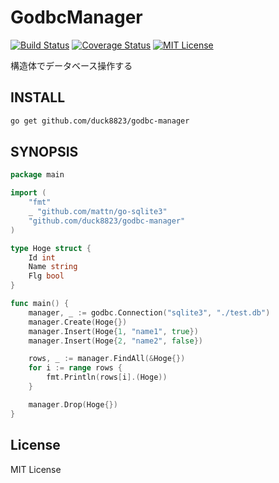 # GodbcManager
[![Build Status](https://travis-ci.org/duck8823/godbc-manager.svg?branch=master)](https://travis-ci.org/duck8823/godbc-manager)
[![Coverage Status](https://coveralls.io/repos/github/duck8823/godbc-manager/badge.svg?branch=master)](https://coveralls.io/github/duck8823/godbc-manager?branch=master)
[![MIT License](http://img.shields.io/badge/license-MIT-blue.svg?style=flat)](LICENSE)  
  
構造体でデータベース操作する  
  
## INSTALL
```sh
go get github.com/duck8823/godbc-manager
```
  
## SYNOPSIS
```go
package main

import (
	"fmt"
	_ "github.com/mattn/go-sqlite3"
	"github.com/duck8823/godbc-manager"
)

type Hoge struct {
	Id int
	Name string
	Flg bool
}

func main() {
	manager, _ := godbc.Connection("sqlite3", "./test.db")
	manager.Create(Hoge{})
	manager.Insert(Hoge{1, "name1", true})
	manager.Insert(Hoge{2, "name2", false})

	rows, _ := manager.FindAll(&Hoge{})
	for i := range rows {
		fmt.Println(rows[i].(Hoge))
	}

	manager.Drop(Hoge{})
}
```

## License
MIT License